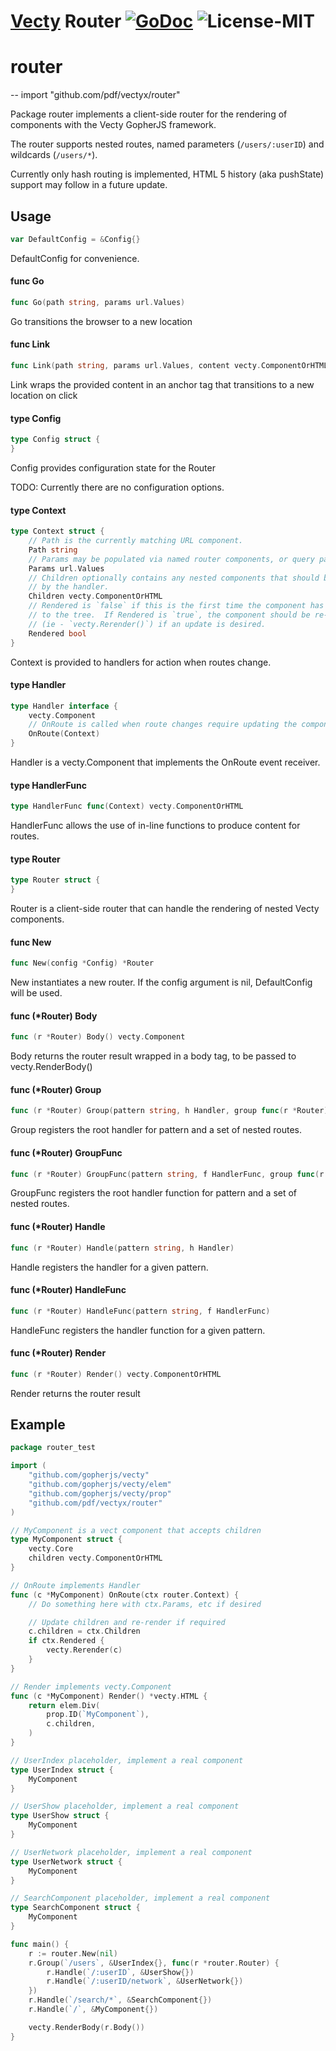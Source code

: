 # [Vecty](https://github.com/gopherjs/vecty) Router [![GoDoc](https://godoc.org/github.com/pdf/vectyx/router?status.svg)](http://godoc.org/github.com/pdf/vectyx/router) ![License-MIT](http://img.shields.io/badge/license-MIT-red.svg)

# router
--
    import "github.com/pdf/vectyx/router"

Package router implements a client-side router for the rendering of components
with the Vecty GopherJS framework.

The router supports nested routes, named parameters (`/users/:userID`) and
wildcards (`/users/*`).

Currently only hash routing is implemented, HTML 5 history (aka pushState)
support may follow in a future update.

## Usage

```go
var DefaultConfig = &Config{}
```
DefaultConfig for convenience.

#### func  Go

```go
func Go(path string, params url.Values)
```
Go transitions the browser to a new location

#### func  Link

```go
func Link(path string, params url.Values, content vecty.ComponentOrHTML) vecty.ComponentOrHTML
```
Link wraps the provided content in an anchor tag that transitions to a new
location on click

#### type Config

```go
type Config struct {
}
```

Config provides configuration state for the Router

TODO: Currently there are no configuration options.

#### type Context

```go
type Context struct {
	// Path is the currently matching URL component.
	Path string
	// Params may be populated via named router components, or query params.
	Params url.Values
	// Children optionally contains any nested components that should be rendered
	// by the handler.
	Children vecty.ComponentOrHTML
	// Rendered is `false` if this is the first time the component has been added
	// to the tree.  If Rendered is `true`, the component should be re-rendered
	// (ie - `vecty.Rerender()`) if an update is desired.
	Rendered bool
}
```

Context is provided to handlers for action when routes change.

#### type Handler

```go
type Handler interface {
	vecty.Component
	// OnRoute is called when route changes require updating the component.
	OnRoute(Context)
}
```

Handler is a vecty.Component that implements the OnRoute event receiver.

#### type HandlerFunc

```go
type HandlerFunc func(Context) vecty.ComponentOrHTML
```

HandlerFunc allows the use of in-line functions to produce content for routes.

#### type Router

```go
type Router struct {
}
```

Router is a client-side router that can handle the rendering of nested Vecty
components.

#### func  New

```go
func New(config *Config) *Router
```
New instantiates a new router. If the config argument is nil, DefaultConfig will
be used.

#### func (*Router) Body

```go
func (r *Router) Body() vecty.Component
```
Body returns the router result wrapped in a body tag, to be passed to
vecty.RenderBody()

#### func (*Router) Group

```go
func (r *Router) Group(pattern string, h Handler, group func(r *Router))
```
Group registers the root handler for pattern and a set of nested routes.

#### func (*Router) GroupFunc

```go
func (r *Router) GroupFunc(pattern string, f HandlerFunc, group func(r *Router))
```
GroupFunc registers the root handler function for pattern and a set of nested
routes.

#### func (*Router) Handle

```go
func (r *Router) Handle(pattern string, h Handler)
```
Handle registers the handler for a given pattern.

#### func (*Router) HandleFunc

```go
func (r *Router) HandleFunc(pattern string, f HandlerFunc)
```
HandleFunc registers the handler function for a given pattern.

#### func (*Router) Render

```go
func (r *Router) Render() vecty.ComponentOrHTML
```
Render returns the router result

## Example
```go
package router_test

import (
	"github.com/gopherjs/vecty"
	"github.com/gopherjs/vecty/elem"
	"github.com/gopherjs/vecty/prop"
	"github.com/pdf/vectyx/router"
)

// MyComponent is a vect component that accepts children
type MyComponent struct {
	vecty.Core
	children vecty.ComponentOrHTML
}

// OnRoute implements Handler
func (c *MyComponent) OnRoute(ctx router.Context) {
	// Do something here with ctx.Params, etc if desired

	// Update children and re-render if required
	c.children = ctx.Children
	if ctx.Rendered {
		vecty.Rerender(c)
	}
}

// Render implements vecty.Component
func (c *MyComponent) Render() *vecty.HTML {
	return elem.Div(
		prop.ID(`MyComponent`),
		c.children,
	)
}

// UserIndex placeholder, implement a real component
type UserIndex struct {
	MyComponent
}

// UserShow placeholder, implement a real component
type UserShow struct {
	MyComponent
}

// UserNetwork placeholder, implement a real component
type UserNetwork struct {
	MyComponent
}

// SearchComponent placeholder, implement a real component
type SearchComponent struct {
	MyComponent
}

func main() {
	r := router.New(nil)
	r.Group(`/users`, &UserIndex{}, func(r *router.Router) {
		r.Handle(`/:userID`, &UserShow{})
		r.Handle(`/:userID/network`, &UserNetwork{})
	})
	r.Handle(`/search/*`, &SearchComponent{})
	r.Handle(`/`, &MyComponent{})

	vecty.RenderBody(r.Body())
}
```
